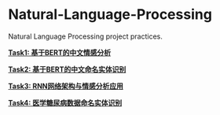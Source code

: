 # Natural-Language-Processing
Natural Language Processing project practices.

**[Task1: 基于BERT的中文情感分析]()**

**[Task2: 基于BERT的中文命名实体识别]()**

**[Task3: RNN网络架构与情感分析应用]()**

**[Task4: 医学糖尿病数据命名实体识别]()**